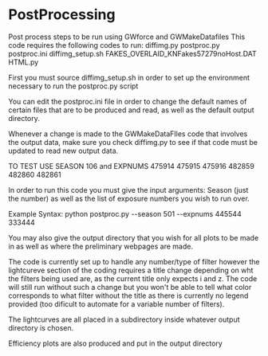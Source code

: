 # PostProcessing
Post process steps to be run using GWforce and GWMakeDatafiles
This code requires the following codes to run:
  diffimg.py 
  postproc.py 
  postproc.ini 
  diffimg_setup.sh
  FAKES_OVERLAID_KNFakes57279noHost.DAT
  HTML.py

First you must source diffimg_setup.sh in order to set up the environment necessary to run the postproc.py script

You can edit the postproc.ini file in order to change the default names of certain files that are to be produced and read, as well as the default output directory.

Whenever a change is made to the GWMakeDataFIles code that involves the output data, make sure you check diffimg.py to see if that code must be updated to read new output data.

TO TEST USE SEASON 106 and EXPNUMS 475914 475915 475916 482859 482860 482861

In order to run this code you must give the input arguments: Season (just the number) as well as the list of exposure numbers you wish to run over.

Example Syntax: python postproc.py --season 501 --expnums 445544 333444

You may also give the output directory that you wish for all plots to be made in as well as where the preliminary webpages are made.

The code is currently set up to handle any number/type of filter however the lightcureve section of the coding requires a title change depending on wht the filters being used are, as the current title only expects i and z. The code will still run without such a change but you won't be able to tell what color corresponds to what filter without the title as there is currently no legend provided (too dificult to automate for a variable number of filters).

The lightcurves are all placed in a subdirectory inside whatever output directory is chosen.

Efficiency plots are also produced and put in the output directory
